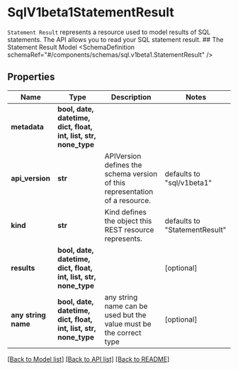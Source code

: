 # SqlV1beta1StatementResult

`Statement Result` represents a resource used to model results of SQL statements. The API allows you to read your SQL statement result. ## The Statement Result Model <SchemaDefinition schemaRef=\"#/components/schemas/sql.v1beta1.StatementResult\" />

## Properties
Name | Type | Description | Notes
------------ | ------------- | ------------- | -------------
**metadata** | **bool, date, datetime, dict, float, int, list, str, none_type** |  | 
**api_version** | **str** | APIVersion defines the schema version of this representation of a resource. | defaults to "sql/v1beta1"
**kind** | **str** | Kind defines the object this REST resource represents. | defaults to "StatementResult"
**results** | **bool, date, datetime, dict, float, int, list, str, none_type** |  | [optional] 
**any string name** | **bool, date, datetime, dict, float, int, list, str, none_type** | any string name can be used but the value must be the correct type | [optional]

[[Back to Model list]](../README.md#documentation-for-models) [[Back to API list]](../README.md#documentation-for-api-endpoints) [[Back to README]](../README.md)


